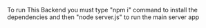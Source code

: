 To run This Backend you must type "npm i" command to install the dependencies and then "node server.js" to run the main server app
